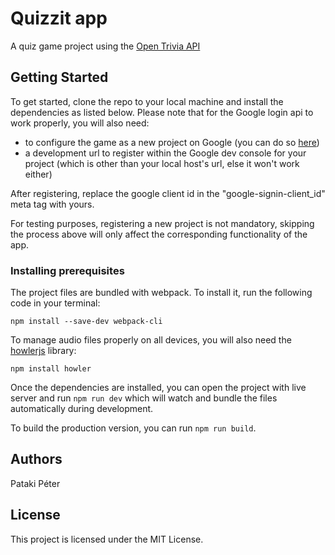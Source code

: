 # Quizzit app

A quiz game project using the [Open Trivia API](https://opentdb.com/api_config.php)

## Getting Started

To get started, clone the repo to your local machine and install the dependencies as listed below. Please note that for the Google login api to work properly, you will also need:
* to configure the game as a new project on Google (you can do so [here](https://developers.google.com/identity/sign-in/web/sign-in))
* a development url to register within the Google dev console for your project (which is other than your local host's url, else it won't work either)

After registering, replace the google client id in the "google-signin-client_id" meta tag with yours.

For testing purposes, registering a new project is not mandatory, skipping the process above will only affect the corresponding functionality of the app.


### Installing prerequisites

The project files are bundled with webpack. To install it, run the following code in your terminal:

```
npm install --save-dev webpack-cli
```

To manage audio files properly on all devices, you will also need the [howlerjs](https://github.com/goldfire/howler.js) library:

```
npm install howler
```

Once the dependencies are installed, you can open the project with live server and run `npm run dev` which will watch and bundle the files automatically during development.

To build the production version, you can run `npm run build`.

## Authors

Pataki Péter


## License

This project is licensed under the MIT License.
